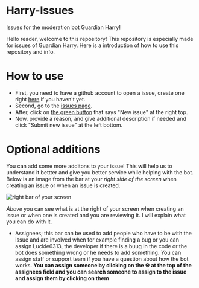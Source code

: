 # Harry-Issues
Issues for the moderation bot Guardian Harry!

Hello reader, welcome to this repository! This repository is especially made for issues of Guardian Harry. Here is a introduction of how to use this repository and info.

# How to use
- First, you need to have a github account to open a issue, create one right [here](https://github.com/signup) if you haven't yet.
- Second, go to the [issues page](https://github.com/Luckie6313/Harry-Issues/issues).
- After, click on [the green button](https://github.com/Luckie6313/Harry-Issues/issues/new/choose) that says "New issue" at the right top.
- Now, provide a reason, and give additional description if needed and click "Submit new issue" at the left bottom.

# Optional additions
You can add some more additons to your issue! This will help us to understand it bettter and give you better service while helping with the bot. 
Below is an image from the bar at your *right side of the screen* when creating an issue or when an issue is created. 

![right bar of your screen](https://user-images.githubusercontent.com/74462750/132942035-29e15b3c-2a42-4f69-8591-33c5342d4760.png)

*Above* you can see what is at the right of your screen when creating an issue or when one is created and you are reviewing it. I will explain what you can do with it.
- Assignees; this bar can be used to add people who have to be with the issue and are involved when for example finding a bug or you can assign Luckie6313, the developer if there is a buug in the code or the bot does something wrong or he needs to add something. You can assign staff or support team if you have a question about how the bot works. **You can assign someone by clicking on the ⚙️ at the top of the assignees field and you can search someone to assign to the issue and assign them by clicking on them** 
